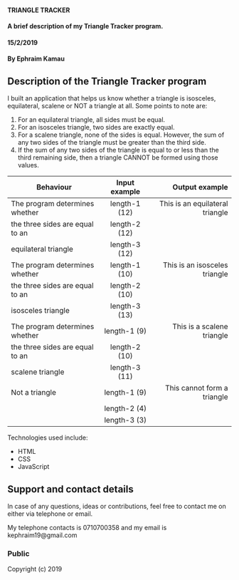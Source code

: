 #### TRIANGLE TRACKER
#### A brief description of my Triangle Tracker program.
#### 15/2/2019
#### By **Ephraim Kamau**

## Description of the Triangle Tracker program
<p>I built an application that helps us know whether a triangle is isosceles, equilateral, scalene or NOT a triangle at all.
Some points to note are:
<ol>
<li>For an equilateral triangle, all sides must be equal.</li>
<li>For an isosceles triangle, two sides are exactly equal.</li>
<li>For a scalene triangle, none of the sides is equal. However, the sum of any two sides of the triangle must be greater than the third side.</li>
<li>If the sum of any two sides of the triangle is equal to or less than the third remaining side, then a triangle CANNOT be formed using those values.</li></p>
</ol>


|       Behaviour               |              Input example                 |           Output example      |
|-------------------            | :---------------------------------------:  |------------------------------:|
|The program determines whether |length-1 (12)                               |This is an equilateral triangle|
the three sides  are equal to an|length-2 (12)
equilateral triangle            |length-3 (12)
|The program determines whether |length-1 (10)                               |This is an isosceles triangle  |  
the three sides are equal to an |length-2 (10)
isosceles triangle              |length-3 (13)
|The program determines whether |length-1 (9)                                |This is a scalene triangle     |
the three sides are equal to an |length-2 (10)
scalene triangle                |length-3 (11)
|Not a triangle                 |length-1 (9)                                |This cannot form a triangle    |
                                |length-2 (4)
                                |length-3 (3)


<p>Technologies used include:</p>
<ul>
<li>HTML</li>
<li>CSS</li>
<li>JavaScript</li>
</ul>

## Support and contact details
<p>In case of any questions, ideas or contributions, feel free to contact me on either via telephone or email.</p>
<p>My telephone contacts is 0710700358 and my email is kephraim19@gmail.com</p>


### Public
Copyright (c) 2019

